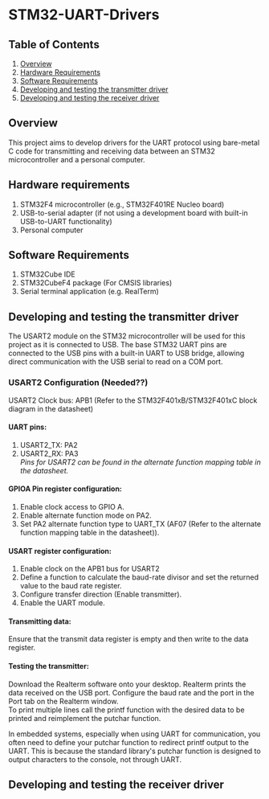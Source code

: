 
# STM32-UART-Drivers

## Table of Contents

1. [Overview](#overview)
2. [Hardware Requirements](#hardware-requirements)
3. [Software Requirements](#software-requirements)
4. [Developing and testing the transmitter driver](#developing-and-testing-the-transmitter-driver)
5. [Developing and testing the receiver driver](#developing-and-testing-the-receiver-driver)

## Overview
This project aims to develop drivers for the UART protocol using bare-metal C code for transmitting and receiving data between an STM32 microcontroller and a personal computer.

## Hardware requirements
1. STM32F4 microcontroller (e.g., STM32F401RE Nucleo board)
2. USB-to-serial adapter (if not using a development board with built-in USB-to-UART functionality)
3. Personal computer

## Software Requirements
1. STM32Cube IDE
2. STM32CubeF4 package (For CMSIS libraries)
3. Serial terminal application (e.g. RealTerm)

## Developing and testing the transmitter driver
The USART2 module on the STM32 microcontroller will be used for this project as it is connected to USB. The base STM32 UART pins are connected to the USB pins with a built-in UART to USB bridge, allowing direct communication with the USB serial to read on a COM port.

### USART2 Configuration (Needed??)
USART2 Clock bus: APB1 (Refer to the STM32F401xB/STM32F401xC block diagram in the datasheet)
#### UART pins:
1. USART2_TX: PA2
2. USART2_RX: PA3  
*Pins for USART2 can be found in the alternate function mapping table in the datasheet.*

#### GPIOA Pin register configuration:
1. Enable clock access to GPIO A.
2. Enable alternate function mode on PA2.
3. Set PA2 alternate function type to UART_TX (AF07 (Refer to the alternate function mapping table in the datasheet)).

#### USART register configuration:
1. Enable clock on the APB1 bus for USART2
2. Define a function to calculate the baud-rate divisor and set the returned value to the baud rate register. 
3. Configure transfer direction (Enable transmitter).
4. Enable the UART module.

#### Transmitting data:
Ensure that the transmit data register is empty and then write to the data register. 

#### Testing the transmitter:
Download the Realterm software onto your desktop. Realterm prints the data received on the USB port. Configure the baud rate and the port in the Port tab on the Realterm window.  
To print multiple lines call the printf function with the desired data to be printed and reimplement the putchar function.

In embedded systems, especially when using UART for communication, you often need to define your putchar function to redirect printf output to the UART. This is because the standard library's putchar function is designed to output characters to the console, not through UART.

## Developing and testing the receiver driver
